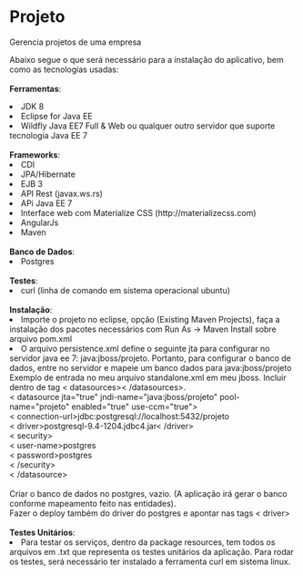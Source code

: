 # Projeto
Gerencia projetos de uma empresa

Abaixo segue o que será necessário para a instalação do aplicativo, bem como as tecnologias usadas:
<br/> <br/>
<b>Ferramentas</b>:
<li>JDK 8</li>
<li>Eclipse for Java EE</li> 
<li>Wildfly Java EE7 Full & Web ou qualquer outro servidor que suporte tecnologia Java EE 7</li> 
<br/>
<b>Frameworks</b>:
<li>CDI</li> 
<li>JPA/Hibernate</li> 
<li>EJB 3</li> 
<li>API Rest (javax.ws.rs)</li> 
<li>APi Java EE 7 </li> 
<li>Interface web com Materialize CSS (http://materializecss.com) </li> 
<li>AngularJs</li> 
<li>Maven</li> 
<br/>
<b>Banco de Dados</b>:
<li>Postgres</li> 
<br/>
<b>Testes</b>:
<li>curl (linha de comando em sistema operacional ubuntu)</li> 
<br/>
<b>Instalação</b>:
 <li>Importe o projeto no eclipse, opção (Existing Maven Projects), faça a instalação dos pacotes necessários com Run As -> Maven Install sobre arquivo pom.xml</li>
 <li>O arquivo persistence.xml define o seguinte jta para configurar no servidor java ee 7: java:jboss/projeto. Portanto, para configurar o banco de dados, entre no servidor e mapeie um banco dados para java:jboss/projeto<br/>
Exemplo de entrada no meu arquivo standalone.xml em meu jboss. Incluir dentro de tag < datasources>< /datasources>.<br/>
< datasource jta="true" jndi-name="java:jboss/projeto" pool-name="projeto" enabled="true" use-ccm="true"><br/>
< connection-url>jdbc:postgresql://localhost:5432/projeto</ connection-url><br/>
< driver>postgresql-9.4-1204.jdbc4.jar< /driver><br/>
< security><br/>
< user-name>postgres</ user-name><br/>
< password>postgres</ password><br/>
< /security><br/>
< /datasource><br/><br/>
Criar o banco de dados no postgres, vazio. (A aplicação irá gerar o banco conforme mapeamento feito nas entidades). <br/>
Fazer o deploy também do driver do postgres e apontar nas tags < driver> </ driver>
</li><br/>
<b>Testes Unitários</b>:
 <li>Para testar os serviços, dentro da package resources, tem todos os arquivos em .txt que representa os testes unitários da aplicação. Para rodar os testes, será necessário ter instalado a ferramenta curl em sistema linux.</li>

